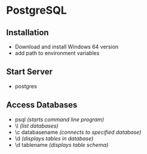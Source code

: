 # PostgreSQL

## Installation
* Download and install Windows 64 version
* add path to environment variables

## Start Server
* postgres

## Access Databases
* psql *(starts command line program)*
* \l *(list databases)*
* \c databasename *(connects to specified database)*
* \d *(displays tables in database)*
* \d tablename *(displays table schema)*
